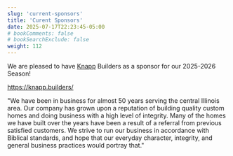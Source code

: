 ```yaml
---
slug: 'current-sponsors'
title: 'Curent Sponsors'
date: 2025-07-17T22:23:45-05:00
# bookComments: false
# bookSearchExclude: false
weight: 112
---
```

We are pleased to have [Knapp](/knapp.jpg) Builders as a sponsor for our 2025-2026 Season!

https://knapp.builders/

"We have been in business for almost 50 years serving the central Illinois area.  Our company has grown upon a reputation of building quality custom homes and doing business with a high level of integrity.  Many of the homes we have built over the years have been a result of a referral from previous satisfied customers.  We strive to run our business in accordance with Biblical standards, and hope that our everyday character, integrity, and general business practices would portray that."